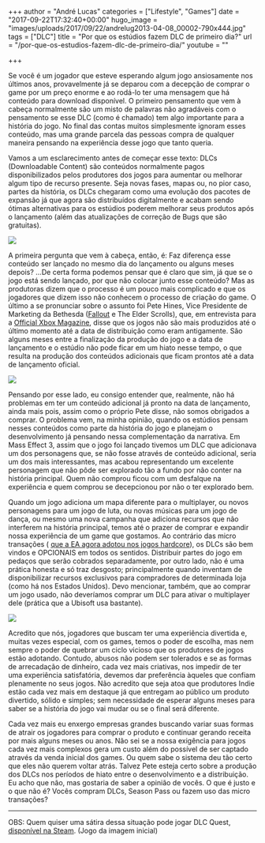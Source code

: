 +++
author = "André Lucas"
categories = ["Lifestyle", "Games"]
date = "2017-09-22T17:32:40+00:00"
hugo_image = "images/uploads/2017/09/22/andrelug2013-04-08_00002-790x444.jpg"
tags = ["DLC"]
title = "Por que os estúdios fazem DLC de primeiro dia?"
url = "/por-que-os-estudios-fazem-dlc-de-primeiro-dia/"
youtube = ""

+++


Se você é um jogador que esteve esperando algum jogo ansiosamente nos últimos anos, provavelmente já se deparou com a decepção de comprar o game por um preço enorme e ao rodá-lo ter uma mensagem que há conteúdo para download disponível. O primeiro pensamento que vem à cabeça normalmente são um misto de palavras não agradáveis com o pensamento se esse DLC (como é chamado) tem algo importante para a história do jogo. No final das contas muitos simplesmente ignoram esses conteúdo, mas uma grande parcela das pessoas compra de qualquer maneira pensando na experiência desse jogo que tanto queria.

Vamos a um esclarecimento antes de começar esse texto: DLCs (Downloadable Content) são conteúdos normalmente pagos disponibilizados pelos produtores dos jogos para aumentar ou melhorar algum tipo de recurso presente. Seja novas fases, mapas ou, no pior caso, partes da história, os DLCs chegaram como uma evolução dos pacotes de expansão já que agora são distribuídos digitalmente e acabam sendo ótimas alternativas para os estúdios poderem melhorar seus produtos após o lançamento (além das atualizações de correção de Bugs que são gratuitas).

<img src="images/uploads/2017/09/22/andrelugnaruto-shippuden-ultimate-ninja-storm-3-goku-costume-dlc-trailer.jpg" class=" forestry--none" style="float: none;">

A primeira pergunta que vem à cabeça, então, é: Faz diferença esse conteúdo ser lançado no mesmo dia do lançamento ou alguns meses depois? …De certa forma podemos pensar que é claro que sim, já que se o jogo está sendo lançado, por que não colocar junto esse conteúdo? Mas as produtoras dizem que o processo é um pouco mais complicado e que os jogadores que dizem isso não conhecem o processo de criação do game. O último a se pronunciar sobre o assunto foi Pete Hines, Vice Presidente de Marketing da Bethesda ([Fallout](http://localhost:3000/review/fallout-3/) e The Elder Scrolls), que, em entrevista para a [Official Xbox Magazine](http://www.oxm.co.uk/52081/bethesda-day-one-dlc-complaints-stem-from-lack-of-knowledge-about-how-games-are-made/), disse que os jogos não são mais produzidos até o último momento até a data de distribuição como eram antigamente. São alguns meses entre a finalização da produção do jogo e a data de lançamento e o estúdio não pode ficar em um hiato nesse tempo, o que resulta na produção dos conteúdos adicionais que ficam prontos até a data de lançamento oficial.

<img src="images/uploads/2017/09/22/andrelugguitar-hero-dlc.jpg" class=" forestry--none" style="float: none;">

Pensando por esse lado, eu consigo entender que, realmente, não há problemas em ter um conteúdo adicional já pronto na data de lançamento, ainda mais pois, assim como o próprio Pete disse, não somos obrigados a comprar. O problema vem, na minha opinião, quando os estúdios pensam nesses conteúdos como parte da história do jogo e planejam o desenvolvimento já pensando nessa complementação da narrativa. Em Mass Effect 3, assim que o jogo foi lançado tivemos um DLC que adicionava um dos personagens que, se não fosse através de conteúdo adicional, seria um dos mais interessantes, mas acabou representando um excelente personagem que não pôde ser explorado tão a fundo por não conter na história principal. Quem não comprou ficou com um desfalque na experiência e quem comprou se decepcionou por não o ter explorado bem.

Quando um jogo adiciona um mapa diferente para o multiplayer, ou novos personagens para um jogo de luta, ou novas músicas para um jogo de dança, ou mesmo uma nova campanha que adiciona recursos que não interferem na história principal, temos até o prazer de comprar e expandir nossa experiência de um game que gostamos. Ao contrário das micro transações ( [que a EA agora adotou nos jogos hardcore](http://localhost:3000/jogos-da-electronic-arts-micro/)), os DLCs são bem vindos e OPCIONAIS em todos os sentidos. Distribuir partes do jogo em pedaços que serão cobrados separadamente, por outro lado, não é uma prática honesta e só traz desgosto; principalmente quando inventam de disponibilizar recursos exclusivos para compradores de determinada loja (como há nos Estados Unidos). Devo mencionar, também, que ao comprar um jogo usado, não deveríamos comprar um DLC para ativar o multiplayer dele (prática que a Ubisoft usa bastante).

![](images/uploads/2017/09/22/andrelugmona-dlc.jpg)

Acredito que nós, jogadores que buscam ter uma experiência divertida e, muitas vezes especial, com os games, temos o poder de escolha, mas nem sempre o poder de quebrar um ciclo vicioso que os produtores de jogos estão adotando. Contudo, abusos não podem ser tolerados e se as formas de arrecadação de dinheiro, cada vez mais criativas, nos impedir de ter uma experiência satisfatória, devemos dar preferência àqueles que confiam plenamente no seus jogos. Não acredito que seja atoa que produtores Indie estão cada vez mais em destaque já que entregam ao público um produto divertido, sólido e simples; sem necessidade de esperar alguns meses para saber se a história do jogo vai mudar ou se o final será diferente.

Cada vez mais eu enxergo empresas grandes buscando variar suas formas de atrair os jogadores para comprar o produto e continuar gerando receita por mais alguns meses ou anos. Não sei se a nossa exigência para jogos cada vez mais complexos gera um custo além do possível de ser captado através da venda inicial dos games. Ou quem sabe o sistema deu tão certo que eles não querem voltar atrás. Talvez Pete esteja certo sobre a produção dos DLCs nos períodos de hiato entre o desenvolvimento e a distribuição. Eu acho que não, mas gostaria de saber a opinião de vocês. O que é justo e o que não é? Vocês compram DLCs, Season Pass ou fazem uso das micro transações?

___

OBS: Quem quiser uma sátira dessa situação pode jogar DLC Quest, [disponível na Steam](http://store.steampowered.com/app/230050). (Jogo da imagem inicial)

